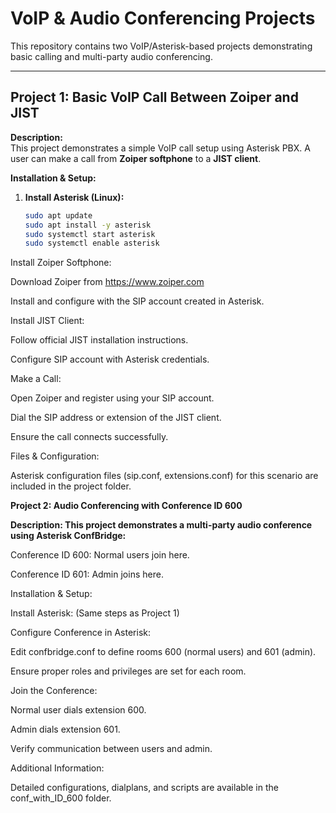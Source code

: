 # VoIP & Audio Conferencing Projects

This repository contains two VoIP/Asterisk-based projects demonstrating basic calling and multi-party audio conferencing.

---

## Project 1: Basic VoIP Call Between Zoiper and JIST

**Description:**  
This project demonstrates a simple VoIP call setup using Asterisk PBX. A user can make a call from **Zoiper softphone** to a **JIST client**.

**Installation & Setup:**

1. **Install Asterisk (Linux):**
   ```bash
   sudo apt update
   sudo apt install -y asterisk
   sudo systemctl start asterisk
   sudo systemctl enable asterisk
Install Zoiper Softphone:

Download Zoiper from https://www.zoiper.com

Install and configure with the SIP account created in Asterisk.

Install JIST Client:

Follow official JIST installation instructions.

Configure SIP account with Asterisk credentials.

Make a Call:

Open Zoiper and register using your SIP account.

Dial the SIP address or extension of the JIST client.

Ensure the call connects successfully.

Files & Configuration:

Asterisk configuration files (sip.conf, extensions.conf) for this scenario are included in the project folder.

**Project 2: Audio Conferencing with Conference ID 600**

**Description:
This project demonstrates a multi-party audio conference using Asterisk ConfBridge:**

Conference ID 600: Normal users join here.

Conference ID 601: Admin joins here.

Installation & Setup:

Install Asterisk:
(Same steps as Project 1)

Configure Conference in Asterisk:

Edit confbridge.conf to define rooms 600 (normal users) and 601 (admin).

Ensure proper roles and privileges are set for each room.

Join the Conference:

Normal user dials extension 600.

Admin dials extension 601.

Verify communication between users and admin.

Additional Information:

Detailed configurations, dialplans, and scripts are available in the conf_with_ID_600 folder.
